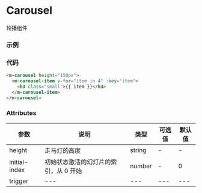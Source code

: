 # Carousel
轮播组件

### 示例
<!-- <m-carousel height="150px">
  <m-carousel-item v-for="item in 4" :key="item">
    <h3 class="small">{{ item }}</h3>
  </m-carousel-item>
</m-carousel> -->

### 代码
```html
<m-carousel height="150px">
  <m-carousel-item v-for="item in 4" :key="item">
    <h3 class="small">{{ item }}</h3>
  </m-carousel-item>
</m-carousel>
```

### Attributes
| 参数 | 说明 | 类型 | 可选值 | 默认值 |
| --- | --- | --- | --- | --- |
| height | 走马灯的高度 | string | - | - |
| initial-index | 初始状态激活的幻灯片的索引，从 0 开始 | number | - | 0 |
| trigger | --- | --- | --- | --- |
